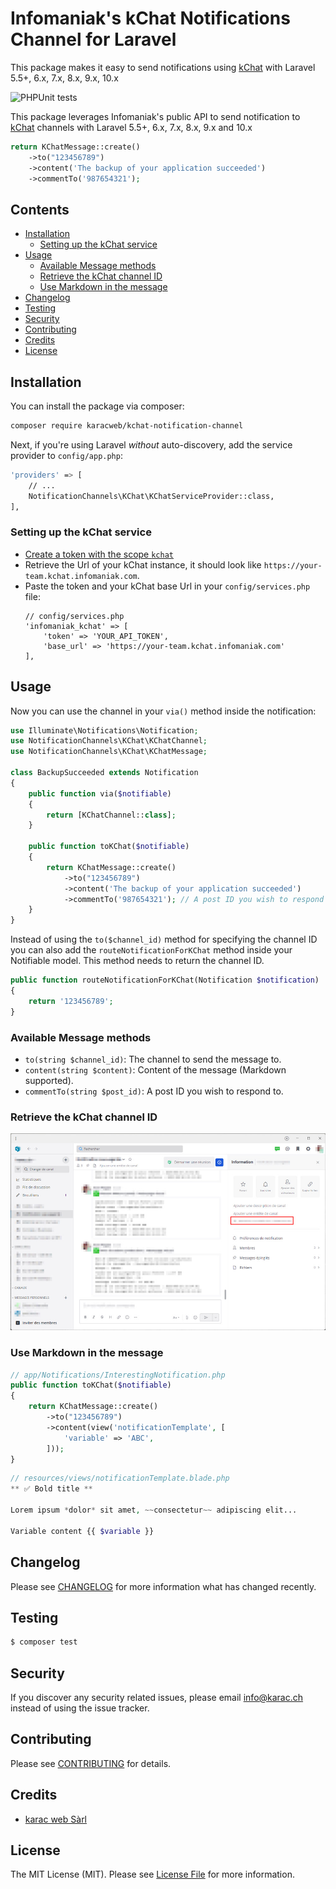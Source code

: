# Infomaniak's kChat Notifications Channel for Laravel

This package makes it easy to send notifications using [kChat](https://www.infomaniak.com/en/kchat) with Laravel 5.5+, 6.x, 7.x, 8.x, 9.x, 10.x

![PHPUnit tests](https://github.com/karacweb/kchat-notification-channel/actions/workflows/tests.yml/badge.svg)

This package leverages Infomaniak's public API to send notification to [kChat](https://www.infomaniak.com/en/kchat) channels with Laravel 5.5+, 6.x, 7.x, 8.x, 9.x and 10.x

```php
return KChatMessage::create()
    ->to("123456789")
    ->content('The backup of your application succeeded')
    ->commentTo('987654321');
```

## Contents

- [Installation](#installation)
	- [Setting up the kChat service](#setting-up-the-kchat-service)
- [Usage](#usage)
	- [Available Message methods](#available-message-methods)
    - [Retrieve the kChat channel ID](#retrieve-the-kchat-channel-id)
    - [Use Markdown in the message](#use-markdown-in-the-message)
- [Changelog](#changelog)
- [Testing](#testing)
- [Security](#security)
- [Contributing](#contributing)
- [Credits](#credits)
- [License](#license)


## Installation

You can install the package via composer:

``` bash
composer require karacweb/kchat-notification-channel
```

Next, if you're using Laravel _without_ auto-discovery, add the service provider to `config/app.php`:

```bash
'providers' => [
    // ...
    NotificationChannels\KChat\KChatServiceProvider::class,
],
```

### Setting up the kChat service

* [Create a token with the scope `kchat`](https://manager.infomaniak.com/v3/ng/accounts/token/add)
* Retrieve the Url of your kChat instance, it should look like `https://your-team.kchat.infomaniak.com`.
* Paste the token and your kChat base Url in your `config/services.php` file:
  ```
  // config/services.php
  'infomaniak_kchat' => [
      'token' => 'YOUR_API_TOKEN',
      'base_url' => 'https://your-team.kchat.infomaniak.com' 
  ],
  ```

## Usage

Now you can use the channel in your `via()` method inside the notification:

```php
use Illuminate\Notifications\Notification;
use NotificationChannels\KChat\KChatChannel;
use NotificationChannels\KChat\KChatMessage;

class BackupSucceeded extends Notification
{
    public function via($notifiable)
    {
        return [KChatChannel::class];
    }

    public function toKChat($notifiable)
    {
        return KChatMessage::create()
            ->to("123456789")
            ->content('The backup of your application succeeded')
            ->commentTo('987654321'); // A post ID you wish to respond to
    }
}
```


Instead of using the `to($channel_id)` method for specifying the channel ID you can also add the `routeNotificationForKChat` method inside your Notifiable model. This method needs to return the channel ID.

```php
public function routeNotificationForKChat(Notification $notification)
{
    return '123456789';
}
```

### Available Message methods

- `to(string $channel_id)`: The channel to send the message to.
- `content(string $content)`: Content of the message (Markdown supported).
- `commentTo(string $post_id)`: A post ID you wish to respond to.

### Retrieve the kChat channel ID

![Retrieve the kChat channel ID](docs/retrieve-kchat-channel-id.jpg)

### Use Markdown in the message

```php
// app/Notifications/InterestingNotification.php
public function toKChat($notifiable)
{
    return KChatMessage::create()
        ->to("123456789")
        ->content(view('notificationTemplate', [
            'variable' => 'ABC',
        ]));
}
```

```php
// resources/views/notificationTemplate.blade.php
** ✅ Bold title **

Lorem ipsum *dolor* sit amet, ~~consectetur~~ adipiscing elit...

Variable content {{ $variable }}

```

## Changelog

Please see [CHANGELOG](CHANGELOG.md) for more information what has changed recently.

## Testing

``` bash
$ composer test
```

## Security

If you discover any security related issues, please email info@karac.ch instead of using the issue tracker.

## Contributing

Please see [CONTRIBUTING](CONTRIBUTING.md) for details.

## Credits

- [karac web Sàrl](https://karac.ch)

## License

The MIT License (MIT). Please see [License File](LICENSE.md) for more information.
